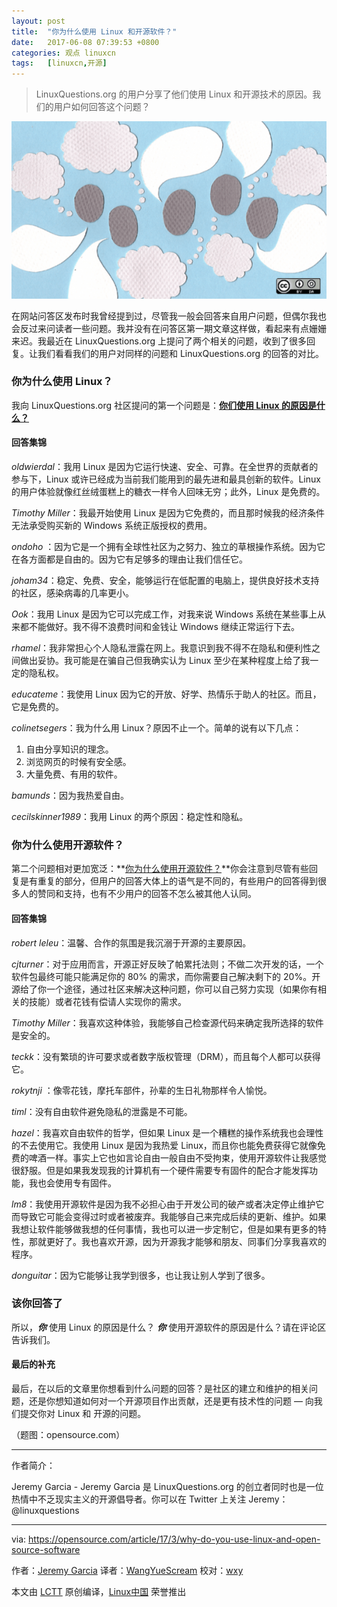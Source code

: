 ```yaml
---
layout: post
title:	"你为什么使用 Linux 和开源软件？"
date:	2017-06-08 07:39:53 +0800 
categories:	观点 linuxcn 
tags:	[linuxcn,开源]
---
```




> 
> LinuxQuestions.org 的用户分享了他们使用 Linux 和开源技术的原因。我们的用户如何回答这个问题？
> 
> 
> 


![Why do you use Linux and open source software?](/Asserts/Images/album/201706/08/073956jvpn21ma7mxux8an.png "Why do you use Linux and open source software?")


在网站问答区发布时我曾经提到过，尽管我一般会回答来自用户问题，但偶尔我也会反过来问读者一些问题。我并没有在问答区第一期文章这样做，看起来有点姗姗来迟。我最近在 LinuxQuestions.org 上提问了两个相关的问题，收到了很多回复。让我们看看我们的用户对同样的问题和 LinuxQuestions.org 的回答的对比。


### 你为什么使用 Linux？


我向 LinuxQuestions.org 社区提问的第一个问题是：**[你们使用 Linux 的原因是什么？](http://www.linuxquestions.org/questions/linux-general-1/what-are-the-reasons-you-use-linux-4175600842/)**


#### 回答集锦


*oldwierdal*：我用 Linux 是因为它运行快速、安全、可靠。在全世界的贡献者的参与下，Linux 或许已经成为当前我们能用到的最先进和最具创新的软件。Linux 的用户体验就像红丝绒蛋糕上的糖衣一样令人回味无穷；此外，Linux 是免费的。


*Timothy Miller*：我最开始使用 Linux 是因为它免费的，而且那时候我的经济条件无法承受购买新的 Windows 系统正版授权的费用。


*ondoho* ：因为它是一个拥有全球性社区为之努力、独立的草根操作系统。因为它在各方面都是自由的。因为它有足够多的理由让我们信任它。


*joham34*：稳定、免费、安全，能够运行在低配置的电脑上，提供良好技术支持的社区，感染病毒的几率更小。


*Ook*：我用 Linux 是因为它可以完成工作，对我来说 Windows 系统在某些事上从来都不能做好。我不得不浪费时间和金钱让 Windows 继续正常运行下去。


*rhamel*：我非常担心个人隐私泄露在网上。我意识到我不得不在隐私和便利性之间做出妥协。我可能是在骗自己但我确实认为 Linux 至少在某种程度上给了我一定的隐私权。


*educateme*：我使用 Linux 因为它的开放、好学、热情乐于助人的社区。而且，它是免费的。


*colinetsegers*：我为什么用 Linux？原因不止一个。简单的说有以下几点：


1. 自由分享知识的理念。
2. 浏览网页的时候有安全感。
3. 大量免费、有用的软件。


*bamunds*：因为我热爱自由。


*cecilskinner1989*：我用 Linux 的两个原因：稳定性和隐私。


### 你为什么使用开源软件？


第二个问题相对更加宽泛：**[你为什么使用开源软件？](http://www.linuxquestions.org/questions/linux-general-1/what-are-the-reasons-you-use-open-source-software-4175600843/)**你会注意到尽管有些回复是有重复的部分，但用户的回答大体上的语气是不同的，有些用户的回答得到很多人的赞同和支持，也有不少用户的回答不怎么被其他人认同。


#### 回答集锦


*robert leleu*：温馨、合作的氛围是我沉溺于开源的主要原因。


*cjturner*：对于应用而言，开源正好反映了帕累托法则；不做二次开发的话，一个软件包最终可能只能满足你的 80% 的需求，而你需要自己解决剩下的 20%。开源给了你一个途径，通过社区来解决这种问题，你可以自己努力实现（如果你有相关的技能）或者花钱有偿请人实现你的需求。


*Timothy Miller*：我喜欢这种体验，我能够自己检查源代码来确定我所选择的软件是安全的。


*teckk*：没有繁琐的许可要求或者数字版权管理（DRM），而且每个人都可以获得它。


*rokytnji* ：像零花钱，摩托车部件，孙辈的生日礼物那样令人愉悦。


*timl*：没有自由软件避免隐私的泄露是不可能。


*hazel*：我喜欢自由软件的哲学，但如果 Linux 是一个糟糕的操作系统我也会理性的不去使用它。我使用 Linux 是因为我热爱 Linux，而且你也能免费获得它就像免费的啤酒一样。事实上它也如言论自由一般自由不受拘束，使用开源软件让我感觉很舒服。但是如果我发现我的计算机有一个硬件需要专有固件的配合才能发挥功能，我也会使用专有固件。


*lm8*：我使用开源软件是因为我不必担心由于开发公司的破产或者决定停止维护它而导致它可能会变得过时或者被废弃。我能够自己来完成后续的更新、维护。如果我想让软件能够做我想的任何事情，我也可以进一步定制它，但是如果有更多的特性，那就更好了。我也喜欢开源，因为开源我才能够和朋友、同事们分享我喜欢的程序。


*donguitar*：因为它能够让我学到很多，也让我让别人学到了很多。


### 该你回答了


所以，***你*** 使用 Linux 的原因是什么？ ***你*** 使用开源软件的原因是什么？请在评论区告诉我们。


#### 最后的补充


最后，在以后的文章里你想看到什么问题的回答？是社区的建立和维护的相关问题，还是你想知道如何对一个开源项目作出贡献，还是更有技术性的问题 — 向我们提交你对 Linux 和 开源的问题。


（题图：opensource.com）




---


作者简介：


Jeremy Garcia - Jeremy Garcia 是 LinuxQuestions.org 的创立者同时也是一位热情中不乏现实主义的开源倡导者。你可以在 Twitter 上关注 Jeremy：@linuxquestions




---


via: <https://opensource.com/article/17/3/why-do-you-use-linux-and-open-source-software>


作者：[Jeremy Garcia](https://opensource.com/users/jeremy-garcia) 译者：[WangYueScream](https://github.com/WangYueScream) 校对：[wxy](https://github.com/wxy)


本文由 [LCTT](https://github.com/LCTT/TranslateProject) 原创编译，[Linux中国](https://linux.cn/) 荣誉推出
